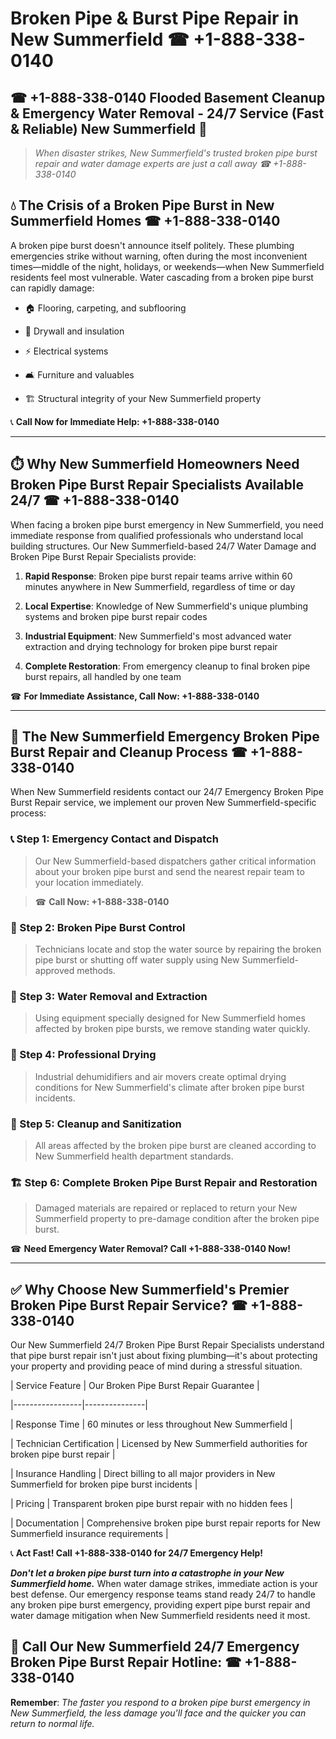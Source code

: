 # Broken Pipe & Burst Pipe Repair in New Summerfield ☎ +1-888-338-0140  
## ☎ +1-888-338-0140 Flooded Basement Cleanup & Emergency Water Removal - 24/7 Service (Fast & Reliable) New Summerfield 🚨  

> *When disaster strikes, New Summerfield's trusted broken pipe burst repair and water damage experts are just a call away ☎ +1-888-338-0140*  

## 💧 The Crisis of a Broken Pipe Burst in New Summerfield Homes ☎ +1-888-338-0140  

A broken pipe burst doesn't announce itself politely. These plumbing emergencies strike without warning, often during the most inconvenient times—middle of the night, holidays, or weekends—when New Summerfield residents feel most vulnerable. Water cascading from a broken pipe burst can rapidly damage:  

* 🏠 Flooring, carpeting, and subflooring  
* 🧱 Drywall and insulation  
* ⚡ Electrical systems  
* 🛋️ Furniture and valuables  
* 🏗️ Structural integrity of your New Summerfield property  

📞 **Call Now for Immediate Help: +1-888-338-0140**  

---  

## ⏱️ Why New Summerfield Homeowners Need Broken Pipe Burst Repair Specialists Available 24/7 ☎ +1-888-338-0140  

When facing a broken pipe burst emergency in New Summerfield, you need immediate response from qualified professionals who understand local building structures. Our New Summerfield-based 24/7 Water Damage and Broken Pipe Burst Repair Specialists provide:  

1. **Rapid Response**: Broken pipe burst repair teams arrive within 60 minutes anywhere in New Summerfield, regardless of time or day  
2. **Local Expertise**: Knowledge of New Summerfield's unique plumbing systems and broken pipe burst repair codes  
3. **Industrial Equipment**: New Summerfield's most advanced water extraction and drying technology for broken pipe burst repair  
4. **Complete Restoration**: From emergency cleanup to final broken pipe burst repairs, all handled by one team  

☎ **For Immediate Assistance, Call Now: +1-888-338-0140**  

---  

## 🔧 The New Summerfield Emergency Broken Pipe Burst Repair and Cleanup Process ☎ +1-888-338-0140  

When New Summerfield residents contact our 24/7 Emergency Broken Pipe Burst Repair service, we implement our proven New Summerfield-specific process:  

### 📞 Step 1: Emergency Contact and Dispatch  
> Our New Summerfield-based dispatchers gather critical information about your broken pipe burst and send the nearest repair team to your location immediately.  
> ☎ **Call Now: +1-888-338-0140**  

### 🚿 Step 2: Broken Pipe Burst Control  
> Technicians locate and stop the water source by repairing the broken pipe burst or shutting off water supply using New Summerfield-approved methods.  

### 🌊 Step 3: Water Removal and Extraction  
> Using equipment specially designed for New Summerfield homes affected by broken pipe bursts, we remove standing water quickly.  

### 💨 Step 4: Professional Drying  
> Industrial dehumidifiers and air movers create optimal drying conditions for New Summerfield's climate after broken pipe burst incidents.  

### 🧼 Step 5: Cleanup and Sanitization  
> All areas affected by the broken pipe burst are cleaned according to New Summerfield health department standards.  

### 🏗️ Step 6: Complete Broken Pipe Burst Repair and Restoration  
> Damaged materials are repaired or replaced to return your New Summerfield property to pre-damage condition after the broken pipe burst.  

☎ **Need Emergency Water Removal? Call +1-888-338-0140 Now!**  

---  

## ✅ Why Choose New Summerfield's Premier Broken Pipe Burst Repair Service? ☎ +1-888-338-0140  

Our New Summerfield 24/7 Broken Pipe Burst Repair Specialists understand that pipe burst repair isn't just about fixing plumbing—it's about protecting your property and providing peace of mind during a stressful situation.  

| Service Feature | Our Broken Pipe Burst Repair Guarantee |  
|-----------------|---------------|  
| Response Time | 60 minutes or less throughout New Summerfield |  
| Technician Certification | Licensed by New Summerfield authorities for broken pipe burst repair |  
| Insurance Handling | Direct billing to all major providers in New Summerfield for broken pipe burst incidents |  
| Pricing | Transparent broken pipe burst repair with no hidden fees |  
| Documentation | Comprehensive broken pipe burst repair reports for New Summerfield insurance requirements |  

📞 **Act Fast! Call +1-888-338-0140 for 24/7 Emergency Help!**  

***Don't let a broken pipe burst turn into a catastrophe in your New Summerfield home.*** When water damage strikes, immediate action is your best defense. Our emergency response teams stand ready 24/7 to handle any broken pipe burst emergency, providing expert pipe burst repair and water damage mitigation when New Summerfield residents need it most.  

## 📱 Call Our New Summerfield 24/7 Emergency Broken Pipe Burst Repair Hotline: ☎ +1-888-338-0140  

**Remember**: *The faster you respond to a broken pipe burst emergency in New Summerfield, the less damage you'll face and the quicker you can return to normal life.*